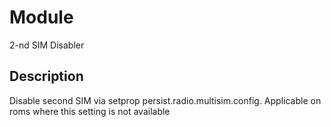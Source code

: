 # Module
2-nd SIM Disabler

## Description
Disable second SIM via setprop persist.radio.multisim.config. 
Applicable on roms where this setting is not available
